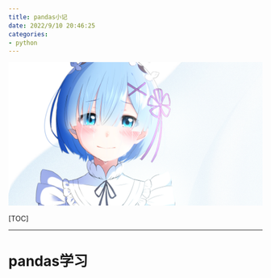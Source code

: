 ```yaml
---
title: pandas小记
date: 2022/9/10 20:46:25
categories: 
- python
---
```


![img](res/other/异世界蕾姆_0.jpg)



[TOC]



---

# pandas学习
